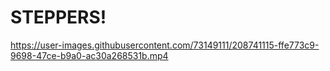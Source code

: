 # STEPPERS!




https://user-images.githubusercontent.com/73149111/208741115-ffe773c9-9698-47ce-b9a0-ac30a268531b.mp4

